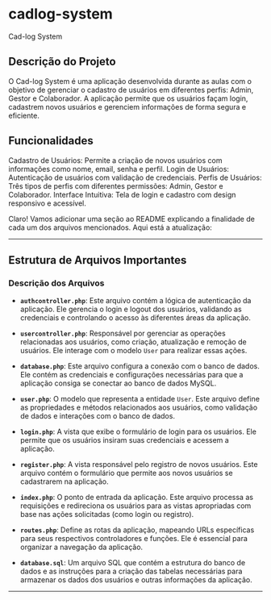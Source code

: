 # cadlog-system
Cad-log System
## Descrição do Projeto
O Cad-log System é uma aplicação desenvolvida durante as aulas com o objetivo de gerenciar o cadastro de usuários em diferentes perfis: Admin, Gestor e Colaborador. A aplicação permite que os usuários façam login, cadastrem novos usuários e gerenciem informações de forma segura e eficiente.

## Funcionalidades
Cadastro de Usuários: Permite a criação de novos usuários com informações como nome, email, senha e perfil.
Login de Usuários: Autenticação de usuários com validação de credenciais.
Perfis de Usuários: Três tipos de perfis com diferentes permissões: Admin, Gestor e Colaborador.
Interface Intuitiva: Tela de login e cadastro com design responsivo e acessível.

Claro! Vamos adicionar uma seção ao README explicando a finalidade de cada um dos arquivos mencionados. Aqui está a atualização:

---

## Estrutura de Arquivos Importantes

### Descrição dos Arquivos

- **`authcontroller.php`**: Este arquivo contém a lógica de autenticação da aplicação. Ele gerencia o login e logout dos usuários, validando as credenciais e controlando o acesso às diferentes áreas da aplicação.

- **`usercontroller.php`**: Responsável por gerenciar as operações relacionadas aos usuários, como criação, atualização e remoção de usuários. Ele interage com o modelo `User` para realizar essas ações.

- **`database.php`**: Este arquivo configura a conexão com o banco de dados. Ele contém as credenciais e configurações necessárias para que a aplicação consiga se conectar ao banco de dados MySQL.

- **`user.php`**: O modelo que representa a entidade `User`. Este arquivo define as propriedades e métodos relacionados aos usuários, como validação de dados e interações com o banco de dados.

- **`login.php`**: A vista que exibe o formulário de login para os usuários. Ele permite que os usuários insiram suas credenciais e acessem a aplicação.

- **`register.php`**: A vista responsável pelo registro de novos usuários. Este arquivo contém o formulário que permite aos novos usuários se cadastrarem na aplicação.

- **`index.php`**: O ponto de entrada da aplicação. Este arquivo processa as requisições e redireciona os usuários para as vistas apropriadas com base nas ações solicitadas (como login ou registro).

- **`routes.php`**: Define as rotas da aplicação, mapeando URLs específicas para seus respectivos controladores e funções. Ele é essencial para organizar a navegação da aplicação.

- **`database.sql`**: Um arquivo SQL que contém a estrutura do banco de dados e as instruções para a criação das tabelas necessárias para armazenar os dados dos usuários e outras informações da aplicação.

---